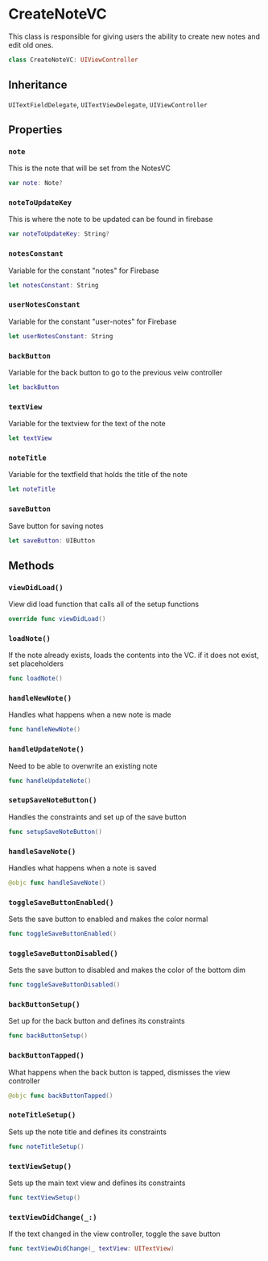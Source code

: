 # CreateNoteVC

This class is responsible for giving users the ability to create new notes and edit old ones.

``` swift
class CreateNoteVC: UIViewController
```

## Inheritance

`UITextFieldDelegate`, `UITextViewDelegate`, `UIViewController`

## Properties

### `note`

This is the note that will be set from the NotesVC

``` swift
var note: Note?
```

### `noteToUpdateKey`

This is where the note to be updated can be found in firebase

``` swift
var noteToUpdateKey: String?
```

### `notesConstant`

Variable for the constant "notes" for Firebase

``` swift
let notesConstant: String
```

### `userNotesConstant`

Variable for the constant "user-notes" for Firebase

``` swift
let userNotesConstant: String
```

### `backButton`

Variable for the back button to go to the previous veiw controller

``` swift
let backButton
```

### `textView`

Variable for the textview for the text of the note

``` swift
let textView
```

### `noteTitle`

Variable for the textfield that holds the title of the note

``` swift
let noteTitle
```

### `saveButton`

Save button for saving notes

``` swift
let saveButton: UIButton
```

## Methods

### `viewDidLoad()`

View did load function that calls all of the setup functions

``` swift
override func viewDidLoad()
```

### `loadNote()`

If the note already exists, loads the contents into the VC. if it does not exist, set placeholders

``` swift
func loadNote()
```

### `handleNewNote()`

Handles what happens when a new note is made

``` swift
func handleNewNote()
```

### `handleUpdateNote()`

Need to be able to overwrite an existing note

``` swift
func handleUpdateNote()
```

### `setupSaveNoteButton()`

Handles the constraints and set up of the save button

``` swift
func setupSaveNoteButton()
```

### `handleSaveNote()`

Handles what happens when a note is saved

``` swift
@objc func handleSaveNote()
```

### `toggleSaveButtonEnabled()`

Sets the save button to enabled and makes the color normal

``` swift
func toggleSaveButtonEnabled()
```

### `toggleSaveButtonDisabled()`

Sets the save button to disabled and makes the color of the bottom dim

``` swift
func toggleSaveButtonDisabled()
```

### `backButtonSetup()`

Set up for the back button and defines its constraints

``` swift
func backButtonSetup()
```

### `backButtonTapped()`

What happens when the back button is tapped, dismisses the view controller

``` swift
@objc func backButtonTapped()
```

### `noteTitleSetup()`

Sets up the note title and defines its constraints

``` swift
func noteTitleSetup()
```

### `textViewSetup()`

Sets up the main text view and defines its constraints

``` swift
func textViewSetup()
```

### `textViewDidChange(_:)`

If the text changed in the view controller, toggle the save button

``` swift
func textViewDidChange(_ textView: UITextView)
```
